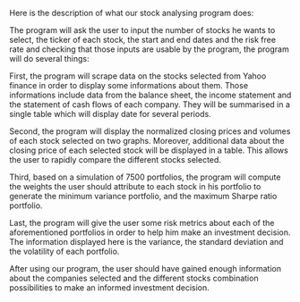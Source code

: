 Here is the description of what our stock analysing program does:


The program will ask the user to input the number of stocks he wants to select, the ticker of each stock, the start and end dates and the risk free rate and checking that those inputs are usable by the program, the program will do several things: 

First, the program will scrape data on the stocks selected from Yahoo finance in order to display some informations about them. Those informations include data from the balance sheet, the income statement and the statement of cash flows of each company. They will be summarised in a single table which will display date for several periods. 

Second, the program will display the normalized closing prices and volumes of each stock selected on two graphs. Moreover, additional data about the closing price of each selected stock will be displayed in a table. This allows the user to rapidly compare the different stocks selected.

Third, based on a simulation of 7500 portfolios, the program will compute the weights the user should attribute to each stock in his portfolio to generate the minimum variance portfolio, and the maximum Sharpe ratio portfolio. 

Last, the program will give the user some risk metrics about each of the aforementioned portfolios in order to help him make an investment decision. The information displayed here is the variance, the standard deviation and the volatility of each portfolio.

After using our program, the user should have gained enough information about the companies selected and the different stocks combination possibilities to make an informed investment decision.
